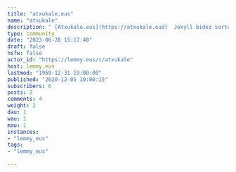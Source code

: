 ```yaml
---
title: "atxukale.eus" 
name: "atxukale"
description: " [Atxukale.eus](https://atxukale.eud)  Jekyll bidez sortutako blog estatikoa denez, komunitate hau erabiliko det blogean idazten ditudan artikuluen iruzkinak jaso eta erantzuteko, ea esperimentua nola ateratzen den"
type: community
date: "2023-06-28 15:17:40"
draft: false
nsfw: false
actor_id: "https://lemmy.eus/c/atxukale"
host: lemmy.eus
lastmod: "1969-12-31 19:00:00"
published: "2020-12-05 10:00:15"
subscribers: 6
posts: 2
comments: 4
weight: 2
dau: 1
wau: 1
mau: 1
instances:
- "lemmy_eus"
tags: 
- "lemmy_eus"

---
```

